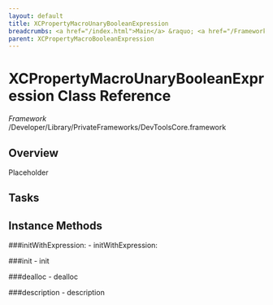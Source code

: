 ```yaml
---
layout: default
title: XCPropertyMacroUnaryBooleanExpression
breadcrumbs: <a href="/index.html">Main</a> &raquo; <a href="/Frameworks.html">Framework</a> &raquo; <a href="/Frameworks/DevToolsCore.html">DevToolsCore</a> &raquo; XCPropertyMacroUnaryBooleanExpression
parent: XCPropertyMacroBooleanExpression 
---
```

# XCPropertyMacroUnaryBooleanExpression Class Reference

*Framework* /Developer/Library/PrivateFrameworks/DevToolsCore.framework

## Overview

Placeholder

## Tasks

## Instance Methods

<a name="-initWithExpression:"></a>
###initWithExpression:
    - initWithExpression:

<a name="-init"></a>
###init
    - init

<a name="-dealloc"></a>
###dealloc
    - dealloc

<a name="-description"></a>
###description
    - description

